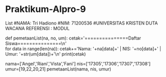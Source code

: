 # Praktikum-Alpro-9
List
#NAMA: Tri Hadiono
#NIM: 71200536
#UNIVERSITAS KRISTEN DUTA WACANA
REFERENSI : MODUL

def pemetaanList(na, no, um):
    cetak='===============Daftar Siswa===============\n'    
    for data in range(len(na)):
        cetak+='Nama: '+na[data]+' | NIS: '+no[data]+' | Umur: '+str(um[data])+'\n'
    print(cetak)

nama=['Angel','Riani','Vista','Fani']
nis=['17305','17306','17307','17308']
umur=[19,22,20,21]
pemetaanList(nama, nis, umur)
